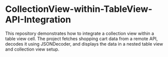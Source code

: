 # CollectionView-within-TableView-API-Integration
This repository demonstrates how to integrate a collection view within a table view cell. The project fetches shopping cart data from a remote API, decodes it using JSONDecoder, and displays the data in a nested table view and collection view setup.
